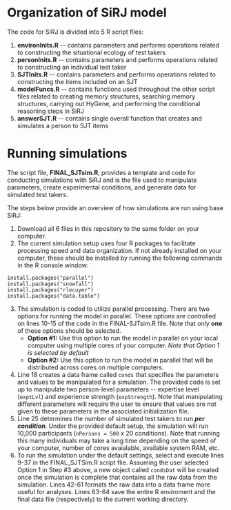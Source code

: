 # Organization of SiRJ model
The code for SiRJ is divided into 5 R script files:
1. **environInits.R** -- contains parameters and performs operations related to constructing the situational ecology of test takers
2. **personInits.R** -- contains parameters and performs operations related to constructing an individual test taker
3. **SJTInits.R** -- contains parameters and performs operations related to constructing the items included on an SJT
4. **modelFuncs.R** -- contains functions used throughout the other script files related to creating memory structures, searching memory structures, carrying out HyGene, and performing the conditional reasoning steps in SiRJ
5. **answerSJT.R** -- contains single overall function that creates and simulates a person to SJT items

# Running simulations
The script file, **FINAL_SJTsim.R**, provides a template and code for conducting simulations with SiRJ and is the file used to manipulate parameters, create experimental conditions, and generate data for simulated test takers.

The steps below provide an overview of how simulations are run using base SiRJ:
1. Download all 6 files in this repository to the same folder on your computer.
2. The current simulation setup uses four R packages to facilitate processing speed and data organization. If not already installed on your computer, these should be installed by running the following commands in the R console window:
```
install.packages("parallel")
install.packages("snowfall")
install.packages("rlecuyer")
install.packages("data.table")
```
3. The simulation is coded to utilize parallel processing. There are two options for running the model in parallel. These options are controlled on lines 10-15 of the code in the FINAL-SJTsim.R file. Note that only **one** of these options should be selected.
   - **Option #1:** Use this option to run the model in parallel on your local computer using multiple cores of your computer.  *Note that Option 1 is selected by default*
   - **Option #2:** Use this option to run the model in parallel that will be distributed across cores on multiple computers.
4. Line 18 creates a data frame called `conds` that specifies the parameters and values to be manipulated for a simulation. The provided code is set up to manipulate two person-level parameters -- expertise level (`exptLvl`) and experience strength (`expStrength`). Note that manipulating different parameters will require the user to ensure that values are not given to these parameters in the associated initialization file.
5. Line 25 determines the number of simulated test takers to run **_per condition_**. Under the provided default setup, the simulation will run 10,000 participants (`nPersons = 500` x 20 conditions). Note that running this many individuals may take a long time depending on the speed of your computer, number of cores avaialable, available system RAM, etc.
6. To run the simulation under the default settings, select and execute lines 9-37 in the FINAL_SJTSim.R script flie. Assuming the user selected Option 1 in Step #3 above, a new object called `condsDat` will be created once the simulation is complete that contains all the raw data from the simulation. Lines 42-61 formats the raw data into a data frame more useful for analyses. Lines 63-64 save the entire R enviroment and the final data file (respectively) to the current working directory.
